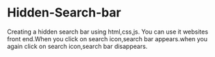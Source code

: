 # Hidden-Search-bar
Creating a hidden search bar using html,css,js.
You can use it websites front end.When you click on search icon,search bar appears.when you again click on search icon,search bar disappears.
